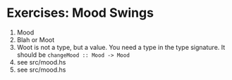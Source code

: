 # Exercises: Mood Swings
1. Mood
2. Blah or Moot
3. Woot is not a type, but a value. You need a type in the type signature. It should be `changeMood :: Mood -> Mood`
4. see src/mood.hs
5. see src/mood.hs